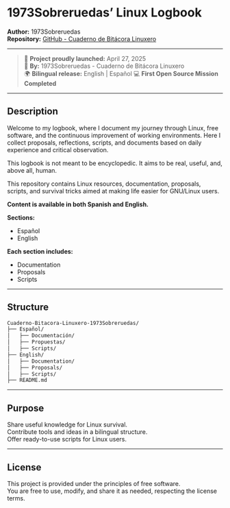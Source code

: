 # 1973Sobreruedas’ Linux Logbook

**Author:** 1973Sobreruedas  
**Repository:** [GitHub - Cuaderno de Bitácora Linuxero](https://github.com/1973Sobreruedas/Cuaderno-Bitacora-Linuxero-1973Sobreruedas)

---
> 🚀 **Project proudly launched:** April 27, 2025  
> 🎩 **By:** 1973Sobreruedas - Cuaderno de Bitácora Linuxero  
> 🌍 **Bilingual release:** English | Español
> 💻 **First Open Source Mission Completed**
---

## Description
Welcome to my logbook, where I document my journey through Linux, free software, and the continuous improvement of working environments.
Here I collect proposals, reflections, scripts, and documents based on daily experience and critical observation.

This logbook is not meant to be encyclopedic.
It aims to be real, useful, and, above all, human.

This repository contains Linux resources, documentation, proposals, scripts, and survival tricks aimed at making life easier for GNU/Linux users.

**Content is available in both Spanish and English.**

**Sections:**  
- Español  
- English

**Each section includes:**  
- Documentation  
- Proposals  
- Scripts

---

## Structure

```bash
Cuaderno-Bitacora-Linuxero-1973Sobreruedas/
├── Español/
│   ├── Documentación/
│   ├── Propuestas/
│   ├── Scripts/
├── English/
│   ├── Documentation/
│   ├── Proposals/
│   ├── Scripts/
├── README.md
```
---

## Purpose

Share useful knowledge for Linux survival.  
Contribute tools and ideas in a bilingual structure.  
Offer ready-to-use scripts for Linux users.

---

## License

This project is provided under the principles of free software.  
You are free to use, modify, and share it as needed, respecting the license terms.
